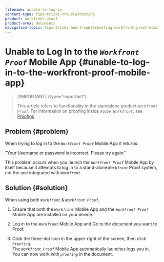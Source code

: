 ```yaml
---
filename: unable-to-log-in
content-type: tips-tricks-troubleshooting
product: workfront-proof
product-area: documents
navigation-topic: tips-tricks-and-troubleshooting-workfront-proof-mobile
---
```




# Unable to Log In to the *`Workfront Proof`* Mobile App {#unable-to-log-in-to-the-workfront-proof-mobile-app}



>[!IMPORTANT] {type="important"}
>
>This article refers to functionality in the standalone product *`Workfront Proof`*. For information on proofing inside *`Adobe Workfront`*, see [Proofing](_proofing.md).




## Problem {#problem}

When trying to log in to the *`Workfront Proof`* Mobile App it returns: 


"Your Username or password is incorrect. Please try again."  



This problem occurs when you launch the *`Workfront Proof`* Mobile App by itself because it attempts to log in to a stand-alone *`Workfront`* Proof system, not the one integrated with *`Workfront`*.


## Solution {#solution}

When using both *`Workfront`* & *`Workfront Proof`*, 



1. Ensure that both the *`Workfront`* Mobile App and the *`Workfront Proof`* Mobile App are installed on your device.&nbsp;

1. Log in to the *`Workfront`* Mobile App and Go to the document you want to Proof.
1. Click the three-dot icon in the upper-right of the screen, then click `Proofing`.   
   The *`Workfront Proof`* Mobile App automatically launches logs you in.  
   You can now work with *`proofing`* in the document.



